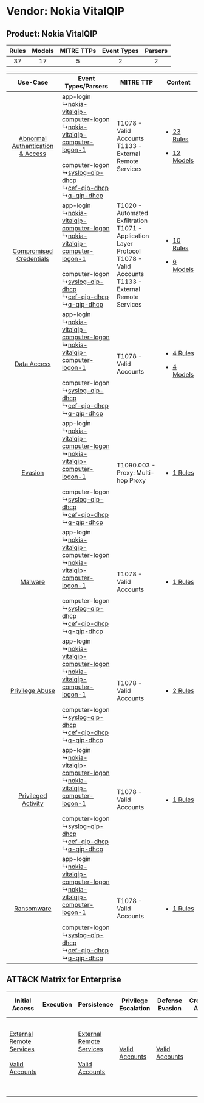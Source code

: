 Vendor: Nokia VitalQIP
======================
Product: Nokia VitalQIP
-----------------------
| Rules | Models | MITRE TTPs | Event Types | Parsers |
|:-----:|:------:|:----------:|:-----------:|:-------:|
|  37   |   17   |     5      |      2      |    2    |

|    Use-Case    | Event Types/Parsers    | MITRE TTP    | Content    |
|:----:| ---- | ---- | ---- |
| [Abnormal Authentication & Access](../../../UseCases/uc_abnormal_authentication_&_access.md) |  app-login<br> ↳[nokia-vitalqip-computer-logon](Ps/pC_nokiavitalqipcomputerlogon.md)<br> ↳[nokia-vitalqip-computer-logon-1](Ps/pC_nokiavitalqipcomputerlogon1.md)<br><br> computer-logon<br> ↳[syslog-qip-dhcp](Ps/pC_syslogqipdhcp.md)<br> ↳[cef-qip-dhcp](Ps/pC_cefqipdhcp.md)<br> ↳[q-qip-dhcp](Ps/pC_qqipdhcp.md)<br> | T1078 - Valid Accounts<br>T1133 - External Remote Services<br>    | [<ul><li>23 Rules</li></ul><ul><li>12 Models</li></ul>](RM/r_m_nokia_vitalqip_nokia_vitalqip_Abnormal_Authentication_&_Access.md) |
|          [Compromised Credentials](../../../UseCases/uc_compromised_credentials.md)          |  app-login<br> ↳[nokia-vitalqip-computer-logon](Ps/pC_nokiavitalqipcomputerlogon.md)<br> ↳[nokia-vitalqip-computer-logon-1](Ps/pC_nokiavitalqipcomputerlogon1.md)<br><br> computer-logon<br> ↳[syslog-qip-dhcp](Ps/pC_syslogqipdhcp.md)<br> ↳[cef-qip-dhcp](Ps/pC_cefqipdhcp.md)<br> ↳[q-qip-dhcp](Ps/pC_qqipdhcp.md)<br> | T1020 - Automated Exfiltration<br>T1071 - Application Layer Protocol<br>T1078 - Valid Accounts<br>T1133 - External Remote Services<br> | [<ul><li>10 Rules</li></ul><ul><li>6 Models</li></ul>](RM/r_m_nokia_vitalqip_nokia_vitalqip_Compromised_Credentials.md)    |
|    [Data Access](../../../UseCases/uc_data_access.md)    |  app-login<br> ↳[nokia-vitalqip-computer-logon](Ps/pC_nokiavitalqipcomputerlogon.md)<br> ↳[nokia-vitalqip-computer-logon-1](Ps/pC_nokiavitalqipcomputerlogon1.md)<br><br> computer-logon<br> ↳[syslog-qip-dhcp](Ps/pC_syslogqipdhcp.md)<br> ↳[cef-qip-dhcp](Ps/pC_cefqipdhcp.md)<br> ↳[q-qip-dhcp](Ps/pC_qqipdhcp.md)<br> | T1078 - Valid Accounts<br>    | [<ul><li>4 Rules</li></ul><ul><li>4 Models</li></ul>](RM/r_m_nokia_vitalqip_nokia_vitalqip_Data_Access.md)    |
|    [Evasion](../../../UseCases/uc_evasion.md)    |  app-login<br> ↳[nokia-vitalqip-computer-logon](Ps/pC_nokiavitalqipcomputerlogon.md)<br> ↳[nokia-vitalqip-computer-logon-1](Ps/pC_nokiavitalqipcomputerlogon1.md)<br><br> computer-logon<br> ↳[syslog-qip-dhcp](Ps/pC_syslogqipdhcp.md)<br> ↳[cef-qip-dhcp](Ps/pC_cefqipdhcp.md)<br> ↳[q-qip-dhcp](Ps/pC_qqipdhcp.md)<br> | T1090.003 - Proxy: Multi-hop Proxy<br>    | [<ul><li>1 Rules</li></ul>](RM/r_m_nokia_vitalqip_nokia_vitalqip_Evasion.md)    |
|    [Malware](../../../UseCases/uc_malware.md)    |  app-login<br> ↳[nokia-vitalqip-computer-logon](Ps/pC_nokiavitalqipcomputerlogon.md)<br> ↳[nokia-vitalqip-computer-logon-1](Ps/pC_nokiavitalqipcomputerlogon1.md)<br><br> computer-logon<br> ↳[syslog-qip-dhcp](Ps/pC_syslogqipdhcp.md)<br> ↳[cef-qip-dhcp](Ps/pC_cefqipdhcp.md)<br> ↳[q-qip-dhcp](Ps/pC_qqipdhcp.md)<br> | T1078 - Valid Accounts<br>    | [<ul><li>1 Rules</li></ul>](RM/r_m_nokia_vitalqip_nokia_vitalqip_Malware.md)    |
|    [Privilege Abuse](../../../UseCases/uc_privilege_abuse.md)    |  app-login<br> ↳[nokia-vitalqip-computer-logon](Ps/pC_nokiavitalqipcomputerlogon.md)<br> ↳[nokia-vitalqip-computer-logon-1](Ps/pC_nokiavitalqipcomputerlogon1.md)<br><br> computer-logon<br> ↳[syslog-qip-dhcp](Ps/pC_syslogqipdhcp.md)<br> ↳[cef-qip-dhcp](Ps/pC_cefqipdhcp.md)<br> ↳[q-qip-dhcp](Ps/pC_qqipdhcp.md)<br> | T1078 - Valid Accounts<br>    | [<ul><li>2 Rules</li></ul>](RM/r_m_nokia_vitalqip_nokia_vitalqip_Privilege_Abuse.md)    |
|    [Privileged Activity](../../../UseCases/uc_privileged_activity.md)    |  app-login<br> ↳[nokia-vitalqip-computer-logon](Ps/pC_nokiavitalqipcomputerlogon.md)<br> ↳[nokia-vitalqip-computer-logon-1](Ps/pC_nokiavitalqipcomputerlogon1.md)<br><br> computer-logon<br> ↳[syslog-qip-dhcp](Ps/pC_syslogqipdhcp.md)<br> ↳[cef-qip-dhcp](Ps/pC_cefqipdhcp.md)<br> ↳[q-qip-dhcp](Ps/pC_qqipdhcp.md)<br> | T1078 - Valid Accounts<br>    | [<ul><li>1 Rules</li></ul>](RM/r_m_nokia_vitalqip_nokia_vitalqip_Privileged_Activity.md)    |
|    [Ransomware](../../../UseCases/uc_ransomware.md)    |  app-login<br> ↳[nokia-vitalqip-computer-logon](Ps/pC_nokiavitalqipcomputerlogon.md)<br> ↳[nokia-vitalqip-computer-logon-1](Ps/pC_nokiavitalqipcomputerlogon1.md)<br><br> computer-logon<br> ↳[syslog-qip-dhcp](Ps/pC_syslogqipdhcp.md)<br> ↳[cef-qip-dhcp](Ps/pC_cefqipdhcp.md)<br> ↳[q-qip-dhcp](Ps/pC_qqipdhcp.md)<br> | T1078 - Valid Accounts<br>    | [<ul><li>1 Rules</li></ul>](RM/r_m_nokia_vitalqip_nokia_vitalqip_Ransomware.md)    |

ATT&CK Matrix for Enterprise
----------------------------
| Initial Access                                                                                                                                   | Execution | Persistence                                                                                                                                      | Privilege Escalation                                                | Defense Evasion                                                     | Credential Access | Discovery | Lateral Movement | Collection | Command and Control                                                                                                                                                                                                      | Exfiltration                                                                | Impact |
| ------------------------------------------------------------------------------------------------------------------------------------------------ | --------- | ------------------------------------------------------------------------------------------------------------------------------------------------ | ------------------------------------------------------------------- | ------------------------------------------------------------------- | ----------------- | --------- | ---------------- | ---------- | ------------------------------------------------------------------------------------------------------------------------------------------------------------------------------------------------------------------------ | --------------------------------------------------------------------------- | ------ |
| [External Remote Services](https://attack.mitre.org/techniques/T1133)<br><br>[Valid Accounts](https://attack.mitre.org/techniques/T1078)<br><br> |           | [External Remote Services](https://attack.mitre.org/techniques/T1133)<br><br>[Valid Accounts](https://attack.mitre.org/techniques/T1078)<br><br> | [Valid Accounts](https://attack.mitre.org/techniques/T1078)<br><br> | [Valid Accounts](https://attack.mitre.org/techniques/T1078)<br><br> |                   |           |                  |            | [Proxy: Multi-hop Proxy](https://attack.mitre.org/techniques/T1090/003)<br><br>[Application Layer Protocol](https://attack.mitre.org/techniques/T1071)<br><br>[Proxy](https://attack.mitre.org/techniques/T1090)<br><br> | [Automated Exfiltration](https://attack.mitre.org/techniques/T1020)<br><br> |        |